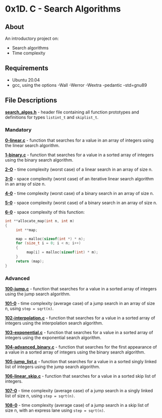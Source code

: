 # 0x1D. C - Search Algorithms
## About
An introductory project on:
- Search algorithms
- Time complexity
## Requirements
- Ubuntu 20.04
-  gcc, using the options -Wall -Werror -Wextra -pedantic -std=gnu89
## File Descriptions
**[search_algos.h](search_algos.h)** - header file containing all function prototypes and definitions for types `listint_t` and `skiplist_t`.

### Mandatory
**[0-linear.c](0-linear.c)** - function that searches for a value in an array of integers using the linear search algorithm.

**[1-binary.c](1-binary.c)** - function that searches for a value in a sorted array of integers using the binary search algorithm.

**[2-O](2-O)** - time complexity (worst case) of a linear search in an array of size n.

**[3-0](3-0)** - space complexity (worst case) of an iterative linear search algorithm in an array of size n.

**[4-0](4-0)** - time complexity (worst case) of a binary search in an array of size n.

**[5-0](5-0)** - space complexity (worst case) of a binary search in an array of size n.

**[6-0](6-0)** - space complexity of this function:
```C
int **allocate_map(int n, int m)
{
     int **map;

     map = malloc(sizeof(int *) * n);
     for (size_t i = 0; i < n; i++)
     {
          map[i] = malloc(sizeof(int) * m);
     }
     return (map);
}
```

### Advanced
**[100-jump.c](100-jump.c)** - function that searches for a value in a sorted array of integers using the jump search algorithm.

**[101-0](101-0)** - time complexity (average case) of a jump search in an array of size n, using `step = sqrt(n)`.

**[102-interpolation.c](102-interpolation.c)** - function that searches for a value in a sorted array of integers using the interpolation search algorithm.

**[103-exponential.c](103-exponential.c)** - function that searches for a value in a sorted array of integers using the exponential search algorithm.

**[104-advanced_binary.c](104-advanced_binary.c)** - function that searches for the first appearance of a value in a sorted array of integers using the binary search algorithm.

**[105-jump_list.c](105-jump_list.c)** - function that searches for a value in a sorted singly linked list of integers using the jump search algorithm.

**[106-linear_skip.c](106-linear_skip.c)** - function that searches for a value in a sorted skip list of integers.

**[107-0](107-0)** - time complexity (average case) of a jump search in a singly linked list of size n, using `step = sqrt(n)`.

**[108-0](108-0)** - time complexity (average case) of a jump search in a skip list of size n, with an express lane using `step = sqrt(n)`.